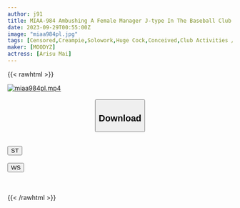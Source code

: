 ```yaml
---
author: j91
title: MIAA-984 Ambushing A Female Manager J-type In The Baseball Club Who Was Popular And Rumored At Other Schools And Giving Her 1000 Knock-on Rapes And 41 Creampies In A Row Mai Arisu
date: 2023-09-29T00:55:00Z
image: "miaa984pl.jpg"
tags: [Censored,Creampie,Solowork,Huge Cock,Conceived,Club Activities / Manager	]
maker: [MOODYZ]
actress: [Arisu Mai]
---
```



{{< rawhtml >}}

<div class="video" data-videoid="YV1qpRVGmXIex9">
    <a href="javascript:;">
        <img src="https://my.j91.asia/posts/miaa984pl/miaa984pl.jpg" width="WIDTH" height="HEIGHT" alt="miaa984pl.mp4" loading="lazy">
    </a>
</div>

<script type="text/javascript" src="https://j91.asia/asset/on-demand-st.js"></script>

<br>
  <link rel="stylesheet" href="https://j91.asia/asset/bs5.css">
  
  <center>
  <button class="btn btn-primary" type="button" data-bs-toggle="collapse" data-bs-target=".multi-collapse" aria-expanded="false" aria-controls="multiCollapseExample1 multiCollapseExample2"><h2>Download</h2></button></center>
</p>
<div class="row">
  <div class="col">
    <div class="collapse multi-collapse" id="multiCollapseExample1">
      <div class="card card-body">
	      	      <br>
<div class="buttons">  
<a href="https://streamtape.to/v/YV1qpRVGmXIex9"><button class="btn-hover color-3"><i class="fa fa-download"></i> ST</button></a></div>
    </div>
  </div>
</div>
  <div class="col">
    <div class="collapse multi-collapse" id="multiCollapseExample2">
      <div class="card card-body">
	      <br>
<div class="buttons">
    <a href="https://wolfstream.tv/ukhgbpek5v7t"><button class="btn-hover color-9"><i class="fa fa-download"></i> WS</button></a></div>
<br><br>
      </div>
    </div>
  </div>
</div>

{{< /rawhtml >}}
